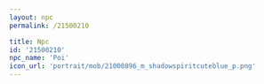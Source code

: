 ```yaml
---
layout: npc
permalink: /21500210

title: Npc
id: '21500210'
npc_name: 'Poi'
icon_url: 'portrait/mob/21000896_m_shadowspiritcuteblue_p.png'
---
```

